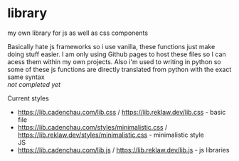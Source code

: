 # library
my own library for js as well as css components

Basically hate js frameworks so i use vanilla, these functions just make doing stuff easier. I am only using Github pages to host these files so I can acess them within my own projects. Also i'm used to writing in python so some of these js functions are directly translated from python with the exact same syntax<br>
_not completed yet_

Current styles
  - https://lib.cadenchau.com/lib.css / https://lib.reklaw.dev/lib.css - basic file <br>
  - https://lib.cadenchau.com/styles/minimalistic.css / https://lib.reklaw.dev/styles/minimalistic.css - minimalistic style <br>
JS
  - https://lib.cadenchau.com/lib.js / https://lib.reklaw.dev/lib.js - js libraries <br>
